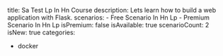 title: Sa Test Lp In Hn Course
description: Lets learn how to build a web application with Flask.
scenarios: 
    - Free Scenario In Hn Lp
    - Premium Scenario In Hn Lp
isPremium: false
isAvailable: true
scenarioCount: 2
isNew: true
categories: 
  - docker
